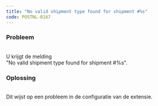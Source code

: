 ```yaml
---
title: "No valid shipment type found for shipment #%s"
code: POSTNL-0167
---
```


<div class="columnLayout single" data-layout="single">
<div class="cell normal" data-type="normal">
<div class="innerCell">
<p><h3>Probleem</h3><br>U krijgt de melding <br>"No valid shipment type found for shipment #%s".</p>
<p><h3>Oplossing</h3> <br>Dit wijst op een probleem in de configuratie van de extensie. </p></div>
</div>
</div>